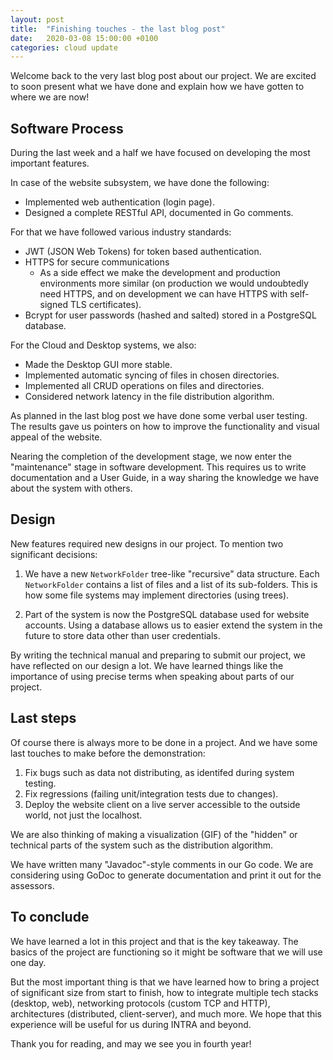 ```yaml
---
layout: post
title:  "Finishing touches - the last blog post"
date:   2020-03-08 15:00:00 +0100
categories: cloud update
---
```

Welcome back to the very last blog post about our project. We are excited to soon present what we have done and explain how we have gotten to where we are now!

## Software Process

During the last week and a half we have focused on developing the most important features.

In case of the website subsystem, we have done the following:
- Implemented web authentication (login page).
- Designed a complete RESTful API, documented in Go comments.

For that we have followed various industry standards:
- JWT (JSON Web Tokens) for token based authentication.
- HTTPS for secure communications
  - As a side effect we make the development and production environments more similar (on production we would undoubtedly need HTTPS, and on development we can have HTTPS with self-signed TLS certificates).
- Bcrypt for user passwords (hashed and salted) stored in a PostgreSQL database.

For the Cloud and Desktop systems, we also:
- Made the Desktop GUI more stable.
- Implemented automatic syncing of files in chosen directories.
- Implemented all CRUD operations on files and directories.
- Considered network latency in the file distribution algorithm.

As planned in the last blog post we have done some verbal user testing. The results gave us pointers on how to improve the functionality and visual appeal of the website.

Nearing the completion of the development stage, we now enter the "maintenance" stage in software development. This requires us to write documentation and a User Guide, in a way sharing the knowledge we have about the system with others.

## Design

New features required new designs in our project. To mention two significant decisions:

1. We have a new `NetworkFolder` tree-like "recursive" data structure. Each `NetworkFolder` contains a list of files and a list of its sub-folders. This is how some file systems may implement directories (using trees).

2. Part of the system is now the PostgreSQL database used for website accounts. Using a database allows us to easier extend the system in the future to store data other than user credentials.

By writing the technical manual and preparing to submit our project, we have reflected on our design a lot. We have learned things like the importance of using precise terms when speaking about parts of our project.

## Last steps

Of course there is always more to be done in a project. And we have some last touches to make before the demonstration:
1. Fix bugs such as data not distributing, as identifed during system testing.
2. Fix regressions (failing unit/integration tests due to changes).
3. Deploy the website client on a live server accessible to the outside world, not just the localhost.

We are also thinking of making a visualization (GIF) of the "hidden" or technical parts of the system such as the distribution algorithm.

We have written many "Javadoc"-style comments in our Go code. We are considering using GoDoc to generate documentation and print it out for the assessors.

## To conclude

We have learned a lot in this project and that is the key takeaway. The basics of the project are functioning so it might be software that we will use one day.

But the most important thing is that we have learned how to bring a project of significant size from start to finish, how to integrate multiple tech stacks (desktop, web), networking protocols (custom TCP and HTTP), architectures (distributed, client-server), and much more. We hope that this experience will be useful for us during INTRA and beyond.

Thank you for reading, and may we see you in fourth year!
